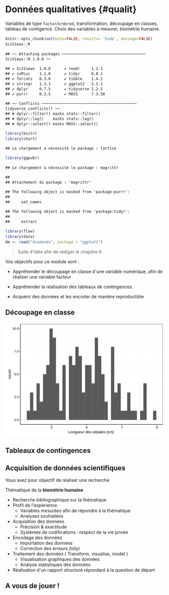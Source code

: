 # Données qualitatives {#qualit}

Variables de type `factor`/`ordered`, transformation, découpage en classes, tableau de contigence. Choix des variables à mesurer, biométrie humaine.



```r
knitr::opts_chunk$set(echo=FALSE, results= 'hide', message=FALSE)
SciViews::R
```

```
## ── Attaching packages ───────────────────────────────────── SciViews::R 1.0.0 ──
```

```
## ✔ SciViews  1.0.0      ✔ readr     1.1.1 
## ✔ svMisc    1.1.0      ✔ tidyr     0.8.1 
## ✔ forcats   0.3.0      ✔ tibble    1.4.2 
## ✔ stringr   1.3.1      ✔ ggplot2   2.2.1 
## ✔ dplyr     0.7.5      ✔ tidyverse 1.2.1 
## ✔ purrr     0.2.5      ✔ MASS      7.3.50
```

```
## ── Conflicts ────────────────────────────────────────── tidyverse_conflicts() ──
## ✖ dplyr::filter() masks stats::filter()
## ✖ dplyr::lag()    masks stats::lag()
## ✖ dplyr::select() masks MASS::select()
```

```r
library(knitr)
library(chart)
```

```
## Le chargement a nécessité le package : lattice
```

```r
library(ggpubr)
```

```
## Le chargement a nécessité le package : magrittr
```

```
## 
## Attachement du package : 'magrittr'
```

```
## The following object is masked from 'package:purrr':
## 
##     set_names
```

```
## The following object is masked from 'package:tidyr':
## 
##     extract
```

```r
library(flow)
library(data)
dm <- read("diamonds", package = "ggplot2")
```

> Suite d'idée afin de rédiger le chapitre 6

Vos objectifs pour ce module sont :

- Appréhender le découpage en classe d'une variable numérique, afin de réaliser une variable facteur 

- Appréhender la réalisation des tableaux de contingences.

- Acquérir des données et les encoder de manière reproductible 

## Découpage en classe


<img src="06-Donnees-qualitatives_files/figure-html/unnamed-chunk-1-1.svg" width="672" />

## Tableaux de contingences














## Acquisition de données scientifiques

Vous avez pour objectif de réaliser une recherche 

Thématique de la **biométrie humaine**

- Recherche bibliographique sur la thématique
- Profil de l'expérience
    + Variables mesurées afin de répondre à la thématique 
    + Analyses souhiatées 
- Acquisition des données
    + Précision & exactitude
    + Systèmes de codifications : respect de la vie privée
- Encodage des données 
    + Importation des données
    + Correction des erreurs (tidy)
- Traitement des données ( Transform, visualise, model )
    + Visualisation graphiques des données
    + Analyse statistiques des données 
- Réalisation d'un rapport structuré répondant à la question de départ




## A vous de jouer !
